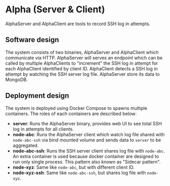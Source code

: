 # Alpha (Server & Client)

AlphaServer and AlphaClient are tools to record SSH log in attempts.

## Software design

The system consists of two binaries, AlphaServer and AlphaClient which communicate via HTTP. AlphaServer will serves an endpoint which can be called by multiple AlphaClients to "increment" the SSH log in attempt for each AlphaClient identified by client ID. AlphaClient detects a SSH log in attempt by watching the SSH server log file. AlphaServer store its data to MongoDB.

## Deployment design

The system is deployed using Docker Compose to spawns multiple containers. The roles of each containers are described below:
- **server**: Runs the AlphaServer binary, provides web UI to see total SSH log in attempts for all clients.
- **node-abc**: Runs the AlphaServer client which watch log file shared with `node-abc-ssh` via bind mounted volume and sends data to `server` to be aggregated.
- **node-abc-ssh**: Runs the SSH server client shares log file with `node-abc`. An extra container is used because docker container are designed to run only single process. This pattern also known as "Sidecar pattern".
- **node-xyz**: Same like `node-abc`, but with different client ID.
- **node-xyz-ssh**: Same like `node-abc-ssh`, but shares log file with `node-xyz`.
